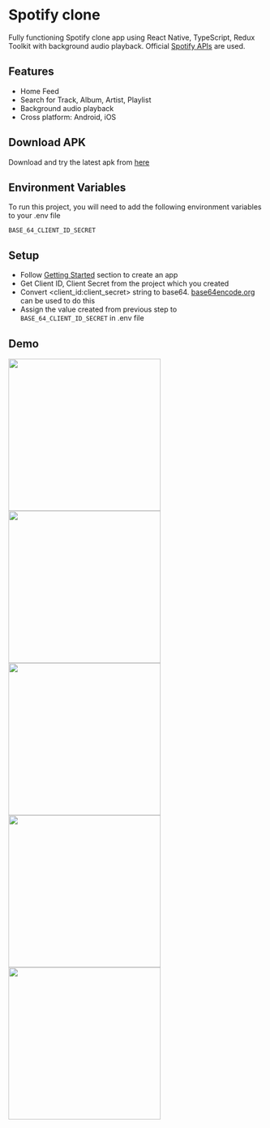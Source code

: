 
# Spotify clone
Fully functioning Spotify clone app using React Native, TypeScript, Redux Toolkit with background audio playback. Official [Spotify APIs](https://developer.spotify.com/documentation/web-api) are used.

## Features
- Home Feed
- Search for Track, Album, Artist, Playlist
- Background audio playback
- Cross platform: Android, iOS

## Download APK
Download and try the latest apk from [here](https://github.com/Gopalakrishnan-V/spotify-clone/releases)

## Environment Variables
To run this project, you will need to add the following environment variables to your .env file

`BASE_64_CLIENT_ID_SECRET`

## Setup
* Follow [Getting Started](https://developer.spotify.com/documentation/web-api) section to create an app
* Get Client ID, Client Secret from the project which you created
* Convert <client_id:client_secret> string to base64. [base64encode.org](https://www.base64encode.org/) can be used to do this
* Assign the value created from previous step to `BASE_64_CLIENT_ID_SECRET` in .env file

## Demo
<img src="https://i.ibb.co/GsvNbw6/Simulator-Screenshot-i-Phone-15-Pro-2024-06-23-at-13-08-17.png" width=300/>
<img src="https://i.ibb.co/gmhP8dK/Simulator-Screenshot-i-Phone-15-Pro-2024-06-23-at-13-10-08.png" width=300/>
<img src="https://i.ibb.co/SRXGTdJ/Simulator-Screenshot-i-Phone-15-Pro-2024-06-23-at-13-11-27.png" width=300/>
<img src="https://i.ibb.co/YjCvG3G/Simulator-Screenshot-i-Phone-15-Pro-2024-06-23-at-13-11-53.png" width=300/>
<img src="https://i.ibb.co/cN8yj47/Simulator-Screenshot-i-Phone-15-Pro-2024-06-23-at-13-12-42.png" width=300/>
